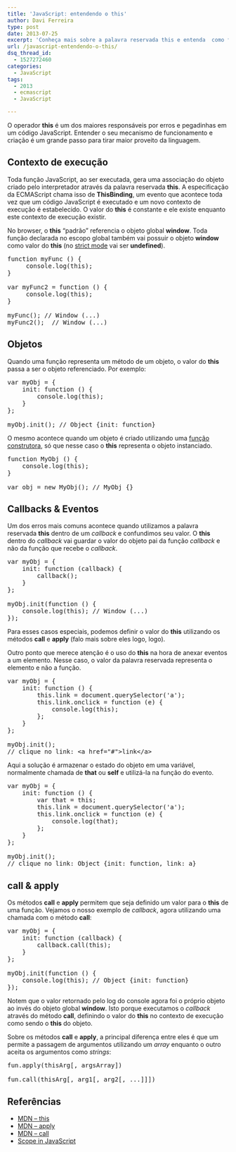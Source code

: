 ```yaml
---
title: 'JavaScript: entendendo o this'
author: Davi Ferreira
type: post
date: 2013-07-25
excerpt: 'Conheça mais sobre a palavra reservada this e entenda  como funciona o escopo de um objeto JavaScript.'
url: /javascript-entendendo-o-this/
dsq_thread_id:
  - 1527272460
categories:
  - JavaScript
tags:
  - 2013
  - ecmascript
  - JavaScript

---
```

O operador **this** é um dos maiores responsáveis por erros e pegadinhas em um código JavaScript. Entender o seu mecanismo de funcionamento e criação é um grande passo para tirar maior proveito da linguagem. 

## Contexto de execução

Toda função JavaScript, ao ser executada, gera uma associação do objeto criado pelo interpretador através da palavra reservada **this**. A especificação da ECMAScript chama isso de **ThisBinding**, um evento que acontece toda vez que um código JavaScript é executado e um novo contexto de execução é estabelecido. O valor do **this** é constante e ele existe enquanto este contexto de execução existir. 

No browser, o **this** &#8220;padrão&#8221; referencia o objeto global **window**. Toda função declarada no escopo global também vai possuir o objeto **window** como valor do **this** (no <a href="http://loopinfinito.com.br/2013/07/16/javascript-strict-mode/" title="http://loopinfinito.com.br/2013/07/16/javascript-strict-mode/" target="_blank">strict mode</a> vai ser **undefined**). 

<pre class="lang-javascript">function myFunc () {
     console.log(this);   
}

var myFunc2 = function () {
     console.log(this);   
}

myFunc(); // Window (...)
myFunc2();  // Window (...)</pre>

## Objetos

Quando uma função representa um método de um objeto, o valor do **this** passa a ser o objeto referenciado. Por exemplo: 

<pre class="lang-javascript">var myObj = {
    init: function () {
        console.log(this);   
    }
};

myObj.init(); // Object {init: function}</pre>

O mesmo acontece quando um objeto é criado utilizando uma <a href="http://tableless.com.br/javascript-objetos-literais-vs-funcoes-construtoras/" title="http://tableless.com.br/javascript-objetos-literais-vs-funcoes-construtoras/" target="_blank">função construtora</a>, só que nesse caso o **this** representa o objeto instanciado. 

<pre>function MyObj () {
    console.log(this);   
}

var obj = new MyObj(); // MyObj {}</pre>

## Callbacks & Eventos

Um dos erros mais comuns acontece quando utilizamos a palavra reservada **this** dentro de um _callback_ e confundimos seu valor. O **this** dentro do _callback_ vai guardar o valor do objeto pai da função _callback_ e não da função que recebe o _callback_.

<pre class="lang-javascript">var myObj = {
    init: function (callback) {
        callback(); 
    }
};

myObj.init(function () {
    console.log(this); // Window (...)  
});</pre>

Para esses casos especiais, podemos definir o valor do **this** utilizando os métodos **call** e **apply** (falo mais sobre eles logo, logo).

Outro ponto que merece atenção é o uso do **this** na hora de anexar eventos a um elemento. Nesse caso, o valor da palavra reservada representa o elemento e não a função. 

<pre class="lang-javascript">var myObj = {
    init: function () {
        this.link = document.querySelector('a');
        this.link.onclick = function (e) {
            console.log(this);   
        };
    }
};

myObj.init();
// clique no link: &lt;a href="#"&gt;link&lt;/a&gt;</pre>

Aqui a solução é armazenar o estado do objeto em uma variável, normalmente chamada de **that** ou **self** e utilizá-la na função do evento.

<pre class="lang-javascript">var myObj = {
    init: function () {
        var that = this;
        this.link = document.querySelector('a');
        this.link.onclick = function (e) {
            console.log(that);   
        };
    }
};

myObj.init();
// clique no link: Object {init: function, link: a}</pre>

## call & apply

Os métodos **call** e **apply** permitem que seja definido um valor para o **this** de uma função. Vejamos o nosso exemplo de _callback_, agora utilizando uma chamada com o método **call**:

<pre class="lang-javascript">var myObj = {
    init: function (callback) {
        callback.call(this); 
    }
};

myObj.init(function () {
    console.log(this); // Object {init: function}
});</pre>

Notem que o valor retornado pelo log do console agora foi o próprio objeto ao invés do objeto global **window**. Isto porque executamos o _callback_ através do método **call**, definindo o valor do **this** no contexto de execução como sendo o **this** do objeto.

Sobre os métodos **call** e **apply**, a principal diferença entre eles é que um permite a passagem de argumentos utilizando um _array_ enquanto o outro aceita os argumentos como _strings_:

<pre class="lang-javascript">fun.apply(thisArg[, argsArray])

fun.call(thisArg[, arg1[, arg2[, ...]]])</pre>

## Referências

  * <a href="https://developer.mozilla.org/en-US/docs/Web/JavaScript/Reference/Operators/this" target="_blank">MDN &#8211; this</a>
  * <a href="https://developer.mozilla.org/en-US/docs/Web/JavaScript/Reference/Global_Objects/Function/apply" target="_blank">MDN &#8211; apply</a>
  * <a href="https://developer.mozilla.org/en-US/docs/Web/JavaScript/Reference/Global_Objects/Function/call" target="_blank">MDN &#8211; call</a>
  * <a href="http://www.digital-web.com/articles/scope_in_javascript/" target="_blank">Scope in JavaScript</a>